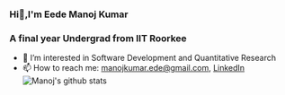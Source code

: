 ###                                             Hi👋,I'm Eede Manoj Kumar
###                                 A final year Undergrad from IIT Roorkee

<!--
**Manoj4689/Manoj4689** is a ✨ _special_ ✨ repository because its `README.md` (this file) appears on your GitHub profile.
-->

- 🔭 I’m interested in Software Development and Quantitative Research
- 📫 How to reach me: [manojkumar.ede@gmail.com](manojkumar.ede@gmail.com), [LinkedIn](https://www.linkedin.com/in/e-manoj-kumar-603003193/)
 ![Manoj's github stats](https://github-readme-stats.vercel.app/api?username=Manoj4689)

